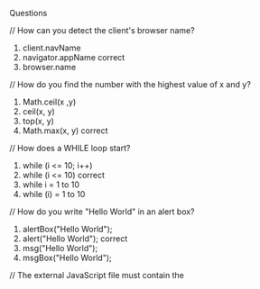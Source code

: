 Questions

// How can you detect the client's browser name?
1. client.navName
2. navigator.appName correct
3. browser.name


// How do you find the number with the highest value of x and y?
1. Math.ceil(x ,y)
2. ceil(x, y)
3. top(x, y)
4. Math.max(x, y) correct


// How does a WHILE loop start?
1. while (i <= 10; i++)
2. while (i <= 10) correct
3. while i = 1 to 10
4. while (i) = 1 to 10

// How do you write "Hello World" in an alert box?
1. alertBox("Hello World");
2. alert("Hello World"); correct
3. msg("Hello World");
4. msgBox("Hello World");

// The external JavaScript file must contain the <script> tag.
1. True 
2. False correct

// Where is the correct place to insert a JavaScript?
1. The <body> section
2. Both the <head> and the <body> section are correct correct
3. The <head> section

// What is the correct JavaScript syntax to change the content of the HTML elemene bellow?
    < p id = "demo" >This is a demonstration. </p>
1. document.getElement("p").innerHTML = "Hello World!";
2. document.getElementById("demo").innerHTML = "Hello World!"; correct
3. document.getElementByName("p").innerHTML = "Hello World!";
4. #demo.innerHTML = "Hello World!";

// What is the correct syntax for referring to an external script called "xxx.js"?
1. <script src="xxx.js"> correct
2. <script href="xxx.js">
3. <script name="xxx.js">


// Is JavaScript case-sensitive?
1. Yes
2. No

// What event occurs when the user clicks on an HTML element?
1. onclick correct
2. onmouseclick 
3. onchange 
4. onmouseover